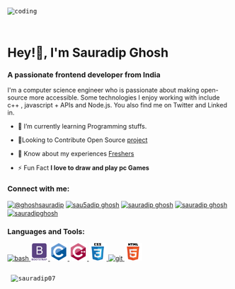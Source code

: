 <pre>
<p><img align="centre" alt="coding" width="600"src="https://raw.githubusercontent.com/abhisheknaiidu/abhisheknaiidu/master/code.gif"></p>
</pre>

<h1 align="left">Hey!👋, I'm Sauradip Ghosh</h1>
<h3 align="left">A passionate frontend developer from India</h3>

   I'm a computer science engineer who is passionate about making open-source more accessible. Some technologies I enjoy working with 
   include c++ , javascript + APIs and Node.js. You also find me on Twitter and Linked in.

- 🌱 I’m currently learning Programming stuffs.

- 🤝Looking to Contribute Open Source [project](project)

- 📄 Know about my experiences [Freshers](Freshers)

- ⚡ Fun Fact **I love to draw and play pc Games**

<h3 align="left">Connect with me:</h3>
<p align="left">
<a href="https://twitter.com/@ghoshsauradip" target="blank"><img align="center" src="https://raw.githubusercontent.com/rahuldkjain/github-profile-readme-generator/master/src/images/icons/Social/twitter.svg" alt="@ghoshsauradip" height="30" width="40" /></a>
<a href="https://stackoverflow.com/users/sau5adip ghosh" target="blank"><img align="center" src="https://raw.githubusercontent.com/rahuldkjain/github-profile-readme-generator/master/src/images/icons/Social/stack-overflow.svg" alt="sau5adip ghosh" height="30" width="40" /></a>
<a href="https://www.facebook.com/sauradip.tatai/" target="blank"><img align="center" src="https://raw.githubusercontent.com/rahuldkjain/github-profile-readme-generator/master/src/images/icons/Social/facebook.svg" alt="sauradip ghosh" height="30" width="40" /></a>
<a href="https://www.hackerrank.com/sauradip96ghosh" target="blank"><img align="center" src="https://raw.githubusercontent.com/rahuldkjain/github-profile-readme-generator/master/src/images/icons/Social/hackerrank.svg" alt="sauradip ghosh" height="30" width="40" /></a>
<a href="https://www.leetcode.com/sauradipghosh" target="blank"><img align="center" src="https://raw.githubusercontent.com/rahuldkjain/github-profile-readme-generator/master/src/images/icons/Social/leet-code.svg" alt="sauradipghosh" height="30" width="40" /></a>
</p>

<h3 align="left">Languages and Tools:</h3>
<p align="left"> <a href="https://www.gnu.org/software/bash/" target="_blank"> <img src="https://www.vectorlogo.zone/logos/gnu_bash/gnu_bash-icon.svg" alt="bash" width="40" height="40"/> </a> <a href="https://getbootstrap.com" target="_blank"> <img src="https://raw.githubusercontent.com/devicons/devicon/master/icons/bootstrap/bootstrap-plain-wordmark.svg" alt="bootstrap" width="40" height="40"/> </a> <a href="https://www.cprogramming.com/" target="_blank"> <img src="https://raw.githubusercontent.com/devicons/devicon/master/icons/c/c-original.svg" alt="c" width="40" height="40"/> </a> <a href="https://www.w3schools.com/cpp/" target="_blank"> <img src="https://raw.githubusercontent.com/devicons/devicon/master/icons/cplusplus/cplusplus-original.svg" alt="cplusplus" width="40" height="40"/> </a> <a href="https://www.w3schools.com/css/" target="_blank"> <img src="https://raw.githubusercontent.com/devicons/devicon/master/icons/css3/css3-original-wordmark.svg" alt="css3" width="40" height="40"/> </a> <a href="https://git-scm.com/" target="_blank"> <img src="https://www.vectorlogo.zone/logos/git-scm/git-scm-icon.svg" alt="git" width="40" height="40"/> </a> <a href="https://www.w3.org/html/" target="_blank"> <img src="https://raw.githubusercontent.com/devicons/devicon/master/icons/html5/html5-original-wordmark.svg" alt="html5" width="40" height="40"/> </a> </p>

<pre>
<p>&nbsp;<img align="center" src="https://github-readme-stats.vercel.app/api?username=sauradip07&show_icons=true&locale=en" alt="sauradip07" /></p>

</pre>

